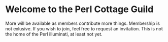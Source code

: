 # Welcome to the Perl Cottage Guild

More will be available as members contribute more things. Membership is not exlusive. If you wish to join, feel free to request an invitation. This is not the home of the Perl illuminati, at least not yet. 
